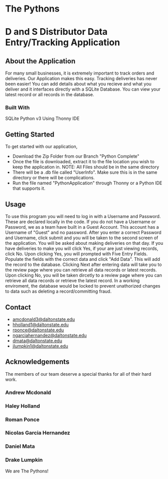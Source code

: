 # The Pythons
# D and S Distributor Data Entry/Tracking Application

## About the Application
For many small businesses, it is extremely important to track orders and deliveries. Our Application makes this easy. Tracking deliveries has never been easier!
You can add details about what you recieve and what you deliver and it interfaces directly with a SQLite Database. You can view your latest record or all records in the database.


### Built With

SQLite
Python v3
Using Thonny IDE

## Getting Started

To get started with our application,

* Download the Zip Folder from our Branch "Python Complete"
* Once the file is downloaded, extract it to the file location you wish to keep the application in. NOTE: All Files should be in the same directory
* There will be a .db file called "UserInfo". Make sure this is in the same directory or there will be complications.
* Run the file named "PythonApplication" through Thonny or a Python IDE that supports it.

## Usage

To use this program you will need to log in with a Username and Password. These are declared locally in the code. 
If you do not have a Username or Password, we as a team have built in a Guest Account. This account has a Username of "Guest" and no password.
After you enter a correct Password and Username, click submit and you will be taken to the second screen of the application.
You will be asked about making deliveries on that day. If you have deliveries to make you will click Yes, if your are just viewing records, click No.
Upon clicking Yes, you will prompted with Five Entry Fields. Populate the fields with the correct data and click "Add Data". This will add the record to the database.
Clicking Next after entering data will take you to the review page where you can retrieve all data records or latest records.
Upon clicking No, you will be taken dircetly to a review page where you can retrieve all data records or retrieve the latest record.
In a working enviroment, the database would be locked to prevent unathorized changes to data such as deleting a record/committing fraud.


## Contact
* amcdonald3@daltonstate.edu
* hholland1@daltonstate.edu
* rponce@daltonstate.edu
* ngarciahernandez@daltonstate.edu
* dmata@daltonstate.edu
* jlumpkin1@daltonstate.edu


## Acknowledgements
The members of our team deserve a special thanks for all of their hard work.
### Andrew Mcdonald
### Haley Holland
### Roman Ponce
### Nicolas Garcia Hernandez
### Daniel Mata
### Drake Lumpkin

We are The Pythons!
